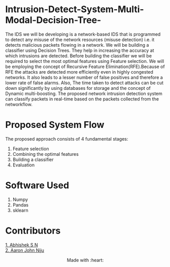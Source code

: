 # Intrusion-Detect-System-Multi-Modal-Decision-Tree-

The IDS we will be developing is a network-based IDS that is programmed to detect any misuse of the network resources (misuse detection) i.e. it detects malicious 
packets flowing in a network. We will be building a classifier using Decision Trees. They help in increasing the accuracy at which intrusions are detected. Before 
building the classifier we will be required to select the most optimal features using Feature selection. We will be employing the concept of Recursive Feature 
Elimination(RFE).Because of RFE the attacks are detected more efficiently even in highly congested networks. It also leads to a lesser number of false positives 
and therefore a lower rate of false alarms. Also, The time taken to detect attacks can be cut down significantly by using databases for storage and the concept of 
Dynamic multi-boosting. The proposed network intrusion detection system can classify packets in real-time based on the packets collected from the networkflow.

# Proposed System Flow

The proposed approach consists of 4 fundamental stages:
1. Feature selection
2. Combining the optimal features
3. Building a classifier
4. Evaluation

# Software Used
1. Numpy
2. Pandas
3. sklearn

# Contributors
<a href = "https://github.com/abhishek-s-n">1. Abhishek S N </a></br>
<a href = "https://github.com/abhishek-s-n">2. Aaron John Niju </a></br>

<p align="center">
	Made with :heart:
</p>
